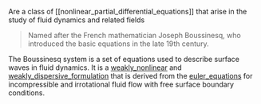 Are a class of [[nonlinear_partial_differential_equations]] that arise in the study of fluid dynamics and related fields 

> Named after the French mathematician Joseph Boussinesq, who introduced the basic equations in the late 19th century.

The Boussinesq system is a set of equations used to describe surface waves in fluid dynamics. It is a [weakly_nonlinear](weakly_nonlinear_formulations.md) and [weakly_dispersive_formulation](weakly_dispersive_formulations.md) that is derived from the [euler_equations](euler_equation.md) for incompressible and irrotational fluid flow with free surface boundary conditions.
